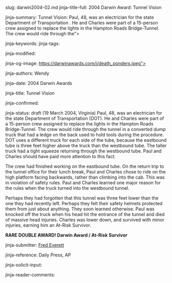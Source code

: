 slug: darwin2004-02.md
jinja-title-full: 2004 Darwin Award: Tunnel Vision

jinja-summary: Tunnel Vision: Paul, 48, was an electrician for the state Department of Transportation . He and Charles were part of a 15-person crew assigned to replace the lights in the Hampton Roads Bridge-Tunnel. The crew would ride through the">

jinja-keywords:
jinja-tags:

jinja-modified:

jinja-og-image: https://darwinawards.com/i/death_ponders.jpeg">

jinja-authors: Wendy

jinja-date: 2004 Darwin Awards


jinja-title: Tunnel Vision


jinja-confirmed:

jinja-status: draft
(19 March 2004, Virginia) Paul, 48, was an electrician for the state Department of Transportation (DOT). He and Charles were part of a 15-person crew assigned to replace the lights in the Hampton Roads Bridge-Tunnel. The crew would ride through the tunnel in a converted dump truck that had a ledge on the back used to hold tools during the procedure. DOT uses a different truck for each side of the tube, because the eastbound tube is three feet higher above the truck than the westbound tube. The taller truck had a tight squeeze returning through the westbound tube. Paul and Charles should have paid more attention to this fact.

The crew had finished working on the eastbound tube. On the return trip to the tunnel office for their lunch break, Paul and Charles chose to ride on the high platform facing backwards, rather than climbing into the cab. This was in violation of safety rules. Paul and Charles learned one major reason for the rules when the truck turned into the westbound tunnel.

Perhaps they had forgotten that this tunnel was three feet lower than the one they had recently left. Perhaps they felt their safety helmets protected them from just about anything. They soon learned otherwise. Paul was knocked off the truck when his head hit the entrance of the tunnel and died of massive head injuries. Charles was lower down, and survived with minor injuries, earning him an At-Risk Survivor.

<B>RARE DOUBLE AWARD! Darwin Award / At-Risk Survivor</B>
<P align=center>
<!--#include virtual="/inc/votebar_viewvoteonly" -->

jinja-submitter: <A HREF="mailto:REMOVE-">Fred Everett</A>

jinja-reference: Daily Press, AP

jinja-solicit-input:

jinja-reader-comments:



<!--#include file=nav_2004.html -->


